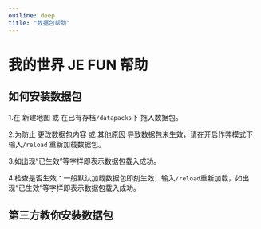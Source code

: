 ```yaml
---
outline: deep
title: "数据包帮助"
---
```


# 我的世界 JE FUN 帮助

## 如何安装数据包

1.在 新建地图 或 在已有存档`/datapacks`下 拖入数据包。

2.为防止 更改数据包内容 或 其他原因 导致数据包未生效，请在开启作弊模式下输入`/reload` 重新加载数据包。

3.如出现“已生效”等字样即表示数据包载入成功。

4.检查是否生效：一般默认加载数据包即刻生效，输入`/reload`重新加载，如出现“已生效”等字样即表示数据包载入成功。

## 第三方教你安装数据包

<Links
  :grid="2"
  :items="[
    {
      image: 'https://www.mcmod.cn/static/public/images/logo.png',
      name: 'MC百科',
      desc: '数据包安装指南',
      link: 'https://www.mcmod.cn/post/2334.html',
      linkText: '立即查看'
    },
    {
      // image: 'https://www.bilibili.com/favicon.ico',
      image: '/assets/bilibili.png',
      name: 'BiliBili',
      desc: '数据包使用全解！！(by 洛玖Oscar)',
      link: 'https://www.bilibili.com/video/BV1LWZwYEEpV',
      linkText: '跳转链接'
    }
  ]"
/>
